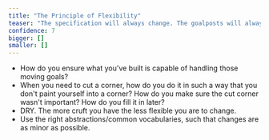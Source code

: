 ```yaml
---
title: "The Principle of Flexibility"
teaser: "The specification will always change. The goalposts will always move."
confidence: 7
bigger: []
smaller: []
---
```


- How do you ensure what you've built is capable of handling those
  moving goals?
- When you need to cut a corner, how do you do it in such a way that you
  don't paint yourself into a corner? How do you make sure the cut
  corner wasn't important? How do you fill it in later?
- DRY. The more cruft you have the less flexible you are to change.
- Use the right abstractions/common vocabularies, such that changes are
  as minor as possible.
